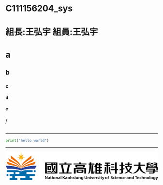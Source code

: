 # C111156204_sys

# 組長:王弘宇 組員:王弘宇

# a

## b

### c

#### d

##### e

###### f
***
```python
print("hello world")
```
***
![GITHUB](https://github.com/hyu325/C111156204_sys/blob/main/nkust.png "nkust")
